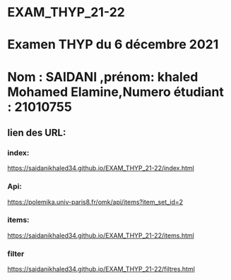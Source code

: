 # EXAM_THYP_21-22
# Examen THYP du 6 décembre 2021
# Nom : SAIDANI ,prénom: khaled Mohamed Elamine,Numero étudiant : 21010755
## lien des URL:
### index:
https://saidanikhaled34.github.io/EXAM_THYP_21-22/index.html
### Api:
https://polemika.univ-paris8.fr/omk/api/items?item_set_id=2
### items:
https://saidanikhaled34.github.io/EXAM_THYP_21-22/items.html
### filter
https://saidanikhaled34.github.io/EXAM_THYP_21-22/filtres.html
